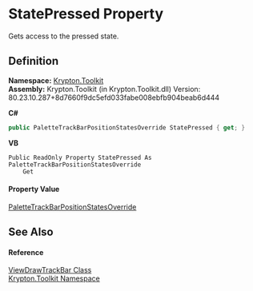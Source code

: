 # StatePressed Property


Gets access to the pressed state.



## Definition
**Namespace:** <a href="79d2eac2-21f4-54ff-7552-b20c33c30600.md">Krypton.Toolkit</a>  
**Assembly:** Krypton.Toolkit (in Krypton.Toolkit.dll) Version: 80.23.10.287+8d7660f9dc5efd033fabe008ebfb904beab6d444

**C#**
``` C#
public PaletteTrackBarPositionStatesOverride StatePressed { get; }
```
**VB**
``` VB
Public ReadOnly Property StatePressed As PaletteTrackBarPositionStatesOverride
	Get
```



#### Property Value
<a href="2a91cef2-a220-01ba-43bf-6a24e3031e13.md">PaletteTrackBarPositionStatesOverride</a>

## See Also


#### Reference
<a href="c4fe8079-0665-3daa-3153-8c8189a39b91.md">ViewDrawTrackBar Class</a>  
<a href="79d2eac2-21f4-54ff-7552-b20c33c30600.md">Krypton.Toolkit Namespace</a>  
